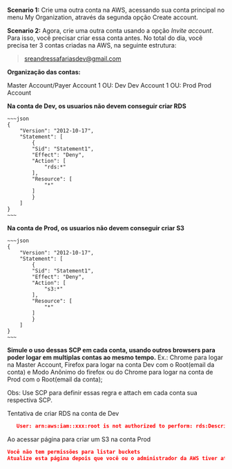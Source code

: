 **Scenario 1:** 
Crie uma outra conta na AWS, acessando sua conta principal no menu My Organization, através da segunda opção Create account.

   > 


**Scenario 2:** 
Agora, crie uma outra conta usando a opção _Invite account_.
Para isso, você precisar criar essa conta antes. 
No total do dia, você precisa ter 3 contas criadas na AWS, na seguinte estrutura:

   >  sreandressafariasdev@gmail.com

**Organização das contas:**

Master Account/Payer Account
    1 OU: Dev
      Dev Account
    1 OU: Prod
      Prod Account
      
**Na conta de Dev, os usuarios não devem conseguir criar RDS**

    ~~~json
    {
        "Version": "2012-10-17",
        "Statement": [
            {
            "Sid": "Statement1",
            "Effect": "Deny",
            "Action": [
                "rds:*"
            ],
            "Resource": [
                "*"
            ]
            }
        ]
    }
    ~~~


**Na conta de Prod, os usuarios não devem conseguir criar S3**

    ~~~json
    {
        "Version": "2012-10-17",
        "Statement": [
            {
            "Sid": "Statement1",
            "Effect": "Deny",
            "Action": [
                "s3:*"
            ],
            "Resource": [
                "*"
            ]
            }
        ]
    }
    ~~~


**Simule o uso dessas SCP em cada conta, usando outros browsers para poder logar em multiplas contas ao mesmo tempo.**
Ex.: Chrome para logar na Master Account, Firefox para logar na conta Dev com o Root(email da conta) e Modo Anônimo do firefox ou do Chrome para logar na conta de Prod com o Root(email da conta);

Obs: Use SCP para definir essas regra e attach em cada conta sua respectiva SCP.

Tentativa de criar RDS na conta de Dev

~~~json
   User: arn:aws:iam::xxx:root is not authorized to perform: rds:DescribeDBEngineVersions with an explicit deny in a service control policy (Service: AmazonRDS; Status Code: 403; Error Code: AccessDenied; Request ID: f81e4576-862d-48d8-bcf8-c5cd3dac4659; Proxy: null) 
~~~

Ao acessar página para criar um S3 na conta Prod

~~~json
Você não tem permissões para listar buckets
Atualize esta página depois que você ou o administrador da AWS tiver atualizado suas permissões para permitir a ação s3:ListAllMyBuckets. Saiba mais sobre o Identity and Access Management no Amazon S3 
~~~